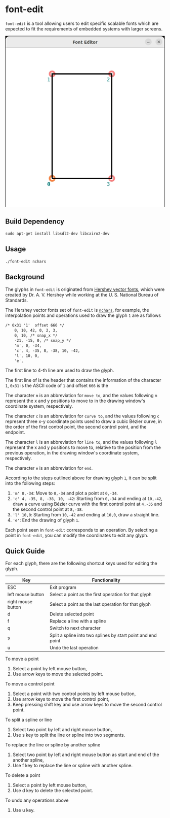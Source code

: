 # font-edit
`font-edit` is a tool allowing users to edit specific scalable fonts
which are expected to fit the requirements of embedded systems with larger screens.

<p align="center">
  <img src="./assets/demo.gif" />
</p>

## Build Dependency
```shell
sudo apt-get install libsdl2-dev libcairo2-dev
```

## Usage
```shell
./font-edit nchars
```

## Background
The glyphs in `font-edit` is originated from [Hershey vector fonts](https://en.wikipedia.org/wiki/Hershey_fonts), which were created by Dr. A. V. Hershey while working at the U. S. National Bureau of Standards.

The Hershey vector fonts set of `font-edit` is [`nchars`](nchars), for example, the interpolation points and operations used to draw the glyph `1` are as follows
```
/* 0x31 '1'  offset 666 */
    0, 10, 42, 0, 2, 3,
    0, 10, /* snap_x */
    -21, -15, 0, /* snap_y */
    'm', 0, -34,
    'c', 4, -35, 8, -38, 10, -42,
    'l', 10, 0,
    'e',
```

The first line to 4-th line are used to draw the glyph.

The first line of is the header that contains the information of the character `1`, `0x31` is the ASCII code of `1` and offset `666` is the 

The character `m` is an abbreviation for `move to`, and the values following `m` represent the x and y positions to move to in the drawing window's coordinate system, respectively.

The character `c` is an abbreviation for `curve to`, and the values following `c` represent three x-y coordinate points used to draw a cubic Bézier curve, in the order of the first control point, the second control point, and the endpoint.

The character `l` is an abbreviation for `line to`, and the values following `l` represent the x and y positions to move to, relative to the position from the previous operation, in the drawing window's coordinate system, respectively.

The character `e` is an abbreviation for `end`.

According to the steps outlined above for drawing glyph `1`, it can be split into the following steps:

1. `'m' 0,-34`: Move to `0,-34` and plot a point at `0,-34`.  
2. `'c' 4, -35, 8, -38, 10, -42`: Starting from `0,-34` and ending at `10,-42`, draw a curve using Bézier curve with the first control point at `4,-35` and the second control point at `8,-38`.  
3. `'l' 10,0`: Starting from `10,-42` and ending at `10,0`, draw a straight line.  
4. `'e'`: End the drawing of glyph `1`.

Each point seen in `font-edit` corresponds to an operation. By selecting a point in `font-edit`, you can modify the coordinates to edit any glyph.

## Quick Guide
For each glyph, there are the following shortcut keys used for editing the glyph.

| Key  | Functionality |
|   ---       |   ---    |
|  ESC  | Exit program |
| left mouse button | Select a point as the first operation for that glyph |
| right mouse button | Select a point as the last operation for that glyph |
| d | Delete selected point|
| f | Replace a line with a spline |
| q | Switch to next character |
| s | Split a spline into two splines by start point and end point |
| u | Undo the last operation |


To move a point
1. Select a point by left mouse button,
2. Use arrow keys to move the selected point.

To move a control point
1. Select a point with two control points by left mouse button,
2. Use arrow keys to move the first control point,
3. Keep pressing shift key and use arrow keys to move the second control point.

To split a spline or line
1. Select two point by left and right mouse button,
2. Use s key to split the line or spline into two segments.

To replace the line or spline by another spline
1. Select two point by left and right mouse button as start and end of the another spline,
2. Use f key to replace the line or spline with another spline.

To delete a point
1. Select a point by left mouse button,
2. Use d key to delete the selected point.

To undo any operations above
1. Use u key.
